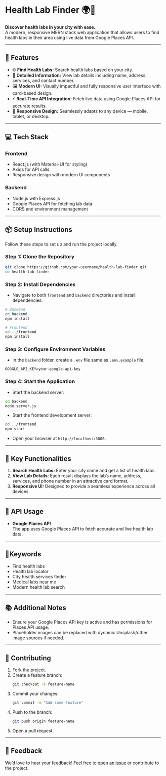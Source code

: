 # **Health Lab Finder** 🌍🏥  
**Discover health labs in your city with ease.**  
A modern, responsive MERN stack web application that allows users to find health labs in their area using live data from Google Places API.

---

## **🚀 Features**
- 🌐 **Find Health Labs:** Search health labs based on your city.
- 📍 **Detailed Information:** View lab details including name, address, services, and contact number.
- 🖼️ **Modern UI:** Visually impactful and fully responsive user interface with card-based design.
- ⚡ **Real-Time API Integration:** Fetch live data using Google Places API for accurate results.
- 📱 **Responsive Design:** Seamlessly adapts to any device — mobile, tablet, or desktop.

---

## **💻 Tech Stack**
### **Frontend**  
- React.js (with Material-UI for styling)
- Axios for API calls
- Responsive design with modern UI components  

### **Backend**  
- Node.js with Express.js
- Google Places API for fetching lab data
- CORS and environment management  

---

## **📦 Setup Instructions**
Follow these steps to set up and run the project locally.

### **Step 1: Clone the Repository**
```bash
git clone https://github.com/your-username/health-lab-finder.git
cd health-lab-finder
```

### **Step 2: Install Dependencies**
- Navigate to both `frontend` and `backend` directories and install dependencies:
```bash
# Backend
cd backend
npm install

# Frontend
cd ../frontend
npm install
```

### **Step 3: Configure Environment Variables**
- In the `backend` folder, create a `.env` file same as `.env.example` file:
```plaintext
GOOGLE_API_KEY=your-google-api-key
```

### **Step 4: Start the Application**
- Start the backend server:
```bash
cd backend
node server.js
```

- Start the frontend development server:
```bash
cd ../frontend
npm start
```

- Open your browser at `http://localhost:3000`.

---

## **🌟 Key Functionalities**
1. **Search Health Labs:** Enter your city name and get a list of health labs.  
2. **View Lab Details:** Each result displays the lab’s name, address, services, and phone number in an attractive card format.  
3. **Responsive UI:** Designed to provide a seamless experience across all devices.  

---

## **🔗 API Usage**
- **Google Places API**  
   The app uses Google Places API to fetch accurate and live health lab data.  

---

## **📌Keywords**
- Find health labs  
- Health lab locator  
- City health services finder  
- Medical labs near me  
- Modern health lab search  

---

## **📚 Additional Notes**
- Ensure your Google Places API key is active and has permissions for Places API usage.
- Placeholder images can be replaced with dynamic Unsplash/other image sources if needed.

---

## **🤝 Contributing**
1. Fork the project.
2. Create a feature branch:  
   ```bash
   git checkout -b feature-name
   ```
3. Commit your changes:  
   ```bash
   git commit -m "Add some feature"
   ```
4. Push to the branch:  
   ```bash
   git push origin feature-name
   ```
5. Open a pull request.

---

## **💬 Feedback**
We’d love to hear your feedback! Feel free to [open an issue](https://github.com/exclusiveabhi/medical-labs-finder/issues) or contribute to the project.
